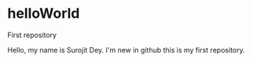 # helloWorld
First repository


Hello, my name is Surojit Dey. I'm new in github this is my first repository.
